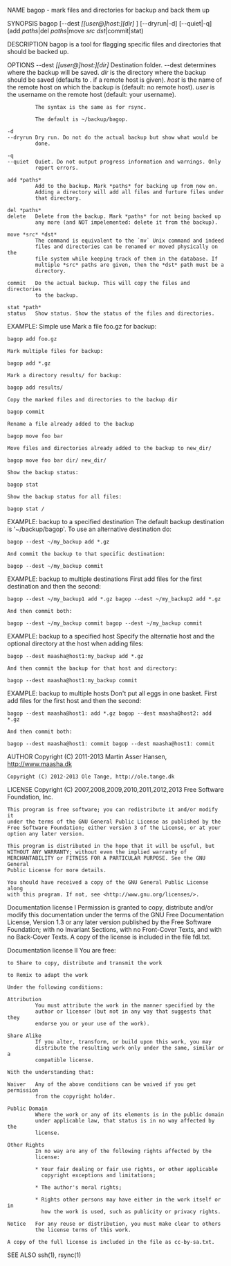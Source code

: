NAME
    bagop - mark files and directories for backup and back them up

SYNOPSIS
    bagop [--dest *[[user@]host:][dir]* ] [--dryrun|-d] [--quiet|-q] (add
    *paths*|del *paths*|move *src* *dst*|commit|stat)

DESCRIPTION
    bagop is a tool for flagging specific files and directories that should
    be backed up.

OPTIONS
    --dest *[[user@]host:][dir]*
             Destination folder. --dest determines where the backup will be
             saved. *dir* is the directory where the backup should be saved
             (defaults to . if a remote host is given). *host* is the name
             of the remote host on which the backup is (default: no remote
             host). *user* is the username on the remote host (default: your
             username).

             The syntax is the same as for rsync.

             The default is ~/backup/bagop.

    -d
    --dryrun Dry run. Do not do the actual backup but show what would be
             done.

    -q
    --quiet  Quiet. Do not output progress information and warnings. Only
             report errors.

    add *paths*
             Add to the backup. Mark *paths* for backing up from now on.
             Adding a directory will add all files and furture files under
             that directory.

    del *paths*
    delete   Delete from the backup. Mark *paths* for not being backed up
             any more (and NOT impelemented: delete it from the backup).

    move *src* *dst*
             The command is equivalent to the `mv` Unix command and indeed
             files and directories can be renamed or moved physically on the
             file system while keeping track of them in the database. If
             multiple *src* paths are given, then the *dst* path must be a
             directory.

    commit   Do the actual backup. This will copy the files and directories
             to the backup.

    stat *path*
    status   Show status. Show the status of the files and directories.

EXAMPLE: Simple use
    Mark a file foo.gz for backup:

    bagop add foo.gz

    Mark multiple files for backup:

    bagop add *.gz

    Mark a directory results/ for backup:

    bagop add results/

    Copy the marked files and directories to the backup dir

    bagop commit

    Rename a file already added to the backup

    bagop move foo bar

    Move files and directories already added to the backup to new_dir/

    bagop move foo bar dir/ new_dir/

    Show the backup status:

    bagop stat

    Show the backup status for all files:

    bagop stat /

EXAMPLE: backup to a specified destination
    The default backup destination is '~/backup/bagop'. To use an
    alternative destination do:

    bagop --dest ~/my_backup add *.gz

    And commit the backup to that specific destination:

    bagop --dest ~/my_backup commit

EXAMPLE: backup to multiple destinations
    First add files for the first destination and then the second:

    bagop --dest ~/my_backup1 add *.gz bagop --dest ~/my_backup2 add *.gz

    And then commit both:

    bagop --dest ~/my_backup commit bagop --dest ~/my_backup commit

EXAMPLE: backup to a specified host
    Specify the alternatie host and the optional directory at the host when
    adding files:

    bagop --dest maasha@host1:my_backup add *.gz

    And then commit the backup for that host and directory:

    bagop --dest maasha@host1:my_backup commit

EXAMPLE: backup to multiple hosts
    Don't put all eggs in one basket. First add files for the first host and
    then the second:

    bagop --dest maasha@host1: add *.gz bagop --dest maasha@host2: add *.gz

    And then commit both:

    bagop --dest maasha@host1: commit bagop --dest maasha@host1: commit

AUTHOR
    Copyright (C) 2011-2013 Martin Asser Hansen, http://www.maasha.dk

    Copyright (C) 2012-2013 Ole Tange, http://ole.tange.dk

LICENSE
    Copyright (C) 2007,2008,2009,2010,2011,2012,2013 Free Software
    Foundation, Inc.

    This program is free software; you can redistribute it and/or modify it
    under the terms of the GNU General Public License as published by the
    Free Software Foundation; either version 3 of the License, or at your
    option any later version.

    This program is distributed in the hope that it will be useful, but
    WITHOUT ANY WARRANTY; without even the implied warranty of
    MERCHANTABILITY or FITNESS FOR A PARTICULAR PURPOSE. See the GNU General
    Public License for more details.

    You should have received a copy of the GNU General Public License along
    with this program. If not, see <http://www.gnu.org/licenses/>.

  Documentation license I
    Permission is granted to copy, distribute and/or modify this
    documentation under the terms of the GNU Free Documentation License,
    Version 1.3 or any later version published by the Free Software
    Foundation; with no Invariant Sections, with no Front-Cover Texts, and
    with no Back-Cover Texts. A copy of the license is included in the file
    fdl.txt.

  Documentation license II
    You are free:

    to Share to copy, distribute and transmit the work

    to Remix to adapt the work

    Under the following conditions:

    Attribution
             You must attribute the work in the manner specified by the
             author or licensor (but not in any way that suggests that they
             endorse you or your use of the work).

    Share Alike
             If you alter, transform, or build upon this work, you may
             distribute the resulting work only under the same, similar or a
             compatible license.

    With the understanding that:

    Waiver   Any of the above conditions can be waived if you get permission
             from the copyright holder.

    Public Domain
             Where the work or any of its elements is in the public domain
             under applicable law, that status is in no way affected by the
             license.

    Other Rights
             In no way are any of the following rights affected by the
             license:

             * Your fair dealing or fair use rights, or other applicable
               copyright exceptions and limitations;

             * The author's moral rights;

             * Rights other persons may have either in the work itself or in
               how the work is used, such as publicity or privacy rights.

    Notice   For any reuse or distribution, you must make clear to others
             the license terms of this work.

    A copy of the full license is included in the file as cc-by-sa.txt.

SEE ALSO
    ssh(1), rsync(1)

